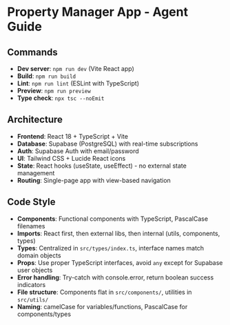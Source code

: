 # Property Manager App - Agent Guide

## Commands
- **Dev server**: `npm run dev` (Vite React app)
- **Build**: `npm run build`
- **Lint**: `npm run lint` (ESLint with TypeScript)
- **Preview**: `npm run preview`
- **Type check**: `npx tsc --noEmit`

## Architecture
- **Frontend**: React 18 + TypeScript + Vite
- **Database**: Supabase (PostgreSQL) with real-time subscriptions
- **Auth**: Supabase Auth with email/password
- **UI**: Tailwind CSS + Lucide React icons
- **State**: React hooks (useState, useEffect) - no external state management
- **Routing**: Single-page app with view-based navigation

## Code Style
- **Components**: Functional components with TypeScript, PascalCase filenames
- **Imports**: React first, then external libs, then internal (utils, components, types)
- **Types**: Centralized in `src/types/index.ts`, interface names match domain objects
- **Props**: Use proper TypeScript interfaces, avoid `any` except for Supabase user objects
- **Error handling**: Try-catch with console.error, return boolean success indicators
- **File structure**: Components flat in `src/components/`, utilities in `src/utils/`
- **Naming**: camelCase for variables/functions, PascalCase for components/types

